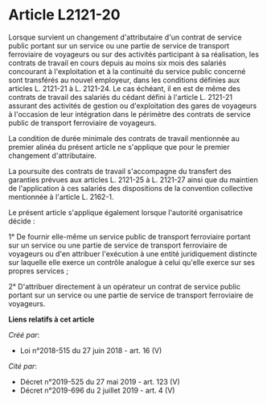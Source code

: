 # Article L2121-20

Lorsque survient un changement d'attributaire d'un contrat de service public portant sur un service ou une partie de service
de transport ferroviaire de voyageurs ou sur des activités participant à sa réalisation, les contrats de travail en cours
depuis au moins six mois des salariés concourant à l'exploitation et à la continuité du service public concerné sont
transférés au nouvel employeur, dans les conditions définies aux articles L. 2121-21 à L. 2121-24. Le cas échéant, il en est
de même des contrats de travail des salariés du cédant défini à l'article L. 2121-21 assurant des activités de gestion ou
d'exploitation des gares de voyageurs à l'occasion de leur intégration dans le périmètre des contrats de service public de
transport ferroviaire de voyageurs.

La condition de durée minimale des contrats de travail mentionnée au premier alinéa du présent article ne s'applique que pour
le premier changement d'attributaire.

La poursuite des contrats de travail s'accompagne du transfert des garanties prévues aux articles L. 2121-25 à L. 2121-27
ainsi que du maintien de l'application à ces salariés des dispositions de la convention collective mentionnée à l'article L.
2162-1.

Le présent article s'applique également lorsque l'autorité organisatrice décide :

1° De fournir elle-même un service public de transport ferroviaire portant sur un service ou une partie de service de
transport ferroviaire de voyageurs ou d'en attribuer l'exécution à une entité juridiquement distincte sur laquelle elle
exerce un contrôle analogue à celui qu'elle exerce sur ses propres services ;

2° D'attribuer directement à un opérateur un contrat de service public portant sur un service ou une partie de service de
transport ferroviaire de voyageurs.

**Liens relatifs à cet article**

_Créé par_:

  - Loi n°2018-515 du 27 juin 2018 - art. 16 (V)

_Cité par_:

  - Décret n°2019-525 du 27 mai 2019 - art. 123 (V)
  - Décret n°2019-696 du 2 juillet 2019 - art. 4 (V)
